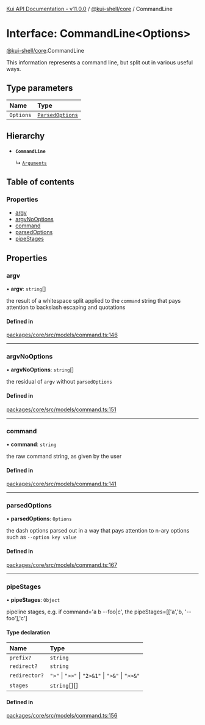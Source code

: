[Kui API Documentation - v11.0.0](../README.md) / [@kui-shell/core](../modules/kui_shell_core.md) / CommandLine

# Interface: CommandLine<Options\>

[@kui-shell/core](../modules/kui_shell_core.md).CommandLine

This information represents a command line, but split out in
various useful ways.

## Type parameters

| Name      | Type                                               |
| :-------- | :------------------------------------------------- |
| `Options` | [`ParsedOptions`](kui_shell_core.ParsedOptions.md) |

## Hierarchy

- **`CommandLine`**

  ↳ [`Arguments`](kui_shell_core.Arguments.md)

## Table of contents

### Properties

- [argv](kui_shell_core.CommandLine.md#argv)
- [argvNoOptions](kui_shell_core.CommandLine.md#argvnooptions)
- [command](kui_shell_core.CommandLine.md#command)
- [parsedOptions](kui_shell_core.CommandLine.md#parsedoptions)
- [pipeStages](kui_shell_core.CommandLine.md#pipestages)

## Properties

### argv

• **argv**: `string`[]

the result of a whitespace split applied to the `command` string
that pays attention to backslash escaping and quotations

#### Defined in

[packages/core/src/models/command.ts:146](https://github.com/kubernetes-sigs/kui/blob/kui/packages/core/src/models/command.ts#L146)

---

### argvNoOptions

• **argvNoOptions**: `string`[]

the residual of `argv` without `parsedOptions`

#### Defined in

[packages/core/src/models/command.ts:151](https://github.com/kubernetes-sigs/kui/blob/kui/packages/core/src/models/command.ts#L151)

---

### command

• **command**: `string`

the raw command string, as given by the user

#### Defined in

[packages/core/src/models/command.ts:141](https://github.com/kubernetes-sigs/kui/blob/kui/packages/core/src/models/command.ts#L141)

---

### parsedOptions

• **parsedOptions**: `Options`

the dash options parsed out in a way that pays attention to n-ary
options such as `--option key value`

#### Defined in

[packages/core/src/models/command.ts:167](https://github.com/kubernetes-sigs/kui/blob/kui/packages/core/src/models/command.ts#L167)

---

### pipeStages

• **pipeStages**: `Object`

pipeline stages, e.g. if command='a b --foo|c', the pipeStages=[['a','b, '--foo'],'c']

#### Type declaration

| Name          | Type                                             |
| :------------ | :----------------------------------------------- |
| `prefix?`     | `string`                                         |
| `redirect?`   | `string`                                         |
| `redirector?` | `">"` \| `">>"` \| `"2>&1"` \| `">&"` \| `">>&"` |
| `stages`      | `string`[][]                                     |

#### Defined in

[packages/core/src/models/command.ts:156](https://github.com/kubernetes-sigs/kui/blob/kui/packages/core/src/models/command.ts#L156)
